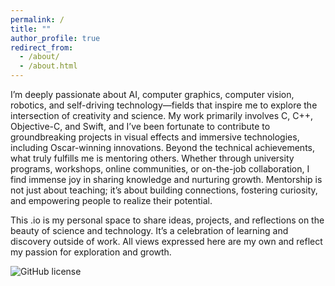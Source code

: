 ```yaml
---
permalink: /
title: ""
author_profile: true
redirect_from: 
  - /about/
  - /about.html
---
```


I’m deeply passionate about AI, computer graphics, computer vision, robotics, and self-driving technology—fields that inspire me to explore the intersection of creativity and science. My work primarily involves C, C++, Objective-C, and Swift, and I’ve been fortunate to contribute to groundbreaking projects in visual effects and immersive technologies, including Oscar-winning innovations. Beyond the technical achievements, what truly fulfills me is mentoring others. Whether through university programs, workshops, online communities, or on-the-job collaboration, I find immense joy in sharing knowledge and nurturing growth. Mentorship is not just about teaching; it’s about building connections, fostering curiosity, and empowering people to realize their potential.

This .io is my personal space to share ideas, projects, and reflections on the beauty of science and technology. It’s a celebration of learning and discovery outside of work. All views expressed here are my own and reflect my passion for exploration and growth.

![GitHub license](https://img.shields.io/github/license/cotes2020/chirpy-starter.svg?color=blue)